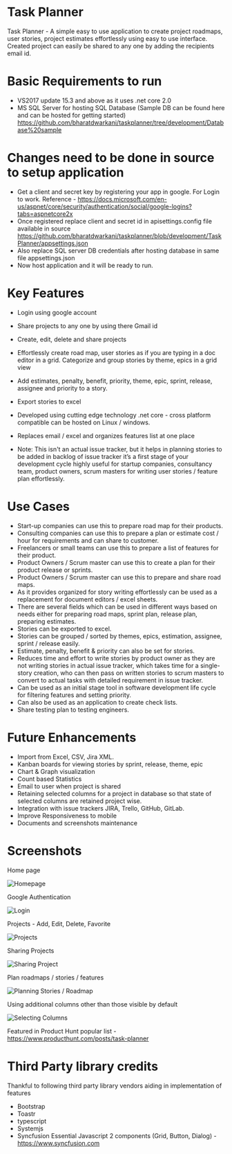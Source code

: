 # Task Planner
Task Planner -  A simple easy to use application to create project roadmaps, user stories, project estimates effortlessly using easy to use interface. Created project can easily be shared to any one by adding the recipients email id.

# Basic Requirements to run
* VS2017 update 15.3 and above as it uses .net core 2.0
* MS SQL Server for hosting SQL Database (Sample DB can be found here and can be hosted for getting started) https://github.com/bharatdwarkani/taskplanner/tree/development/Database%20sample 

# Changes need to be done in source to setup application 
* Get a client and secret key by registering your app in google. For Login to work.
Reference - https://docs.microsoft.com/en-us/aspnet/core/security/authentication/social/google-logins?tabs=aspnetcore2x
* Once registered replace client and secret id in apisettings.config file available in source https://github.com/bharatdwarkani/taskplanner/blob/development/TaskPlanner/appsettings.json
* Also replace SQL server DB credentials after hosting database in same file appsettings.json
* Now host application and it will be ready to run.

# Key Features

* Login using google account
* Share projects to any one by using there Gmail id 
* Create, edit, delete and share projects
* Effortlessly create road map, user stories as if you are typing in a doc editor in a grid.
Categorize and group stories by theme, epics in a grid view
* Add estimates, penalty, benefit, priority, theme, epic, sprint, release, assignee and priority to a story.
* Export stories to excel
* Developed using cutting edge technology .net core -  cross platform compatible can be hosted on Linux / windows.
* Replaces email / excel and organizes features list at one place

* Note: This isn't an actual issue tracker, but it helps in planning stories to be added in backlog of issue tracker it’s a first stage of your development cycle highly useful for startup companies, consultancy team, product owners, scrum masters for writing user stories / feature plan effortlessly.

# Use Cases

* Start-up companies can use this to prepare road map for their products.
* Consulting companies can use this to prepare a plan or estimate cost / hour for requirements and can share to customer.
* Freelancers or small teams can use this to prepare a list of features for their product.
* Product Owners / Scrum master can use this to create a plan for their product release or sprints.
* Product Owners / Scrum master can use this to prepare and share road maps.
* As it provides organized for story writing effortlessly can be used as a replacement for document editors / excel sheets.
* There are several fields which can be used in different ways based on needs either for preparing road maps, sprint plan, release plan, preparing estimates.
* Stories can be exported to excel.
* Stories can be grouped / sorted by themes, epics, estimation, assignee, sprint / release easily.
* Estimate, penalty, benefit & priority can also be set for stories.
* Reduces time and effort to write stories by product owner as they are not writing stories in actual issue tracker, which takes time for a single-story creation, who can then pass on written stories to scrum masters to convert to actual tasks with detailed requirement in issue tracker.
* Can be used as an initial stage tool in software development life cycle for filtering features and setting priority.
* Can also be used as an application to create check lists. 
* Share testing plan to testing engineers.



# Future Enhancements

* Import from Excel, CSV, Jira XML.
* Kanban boards for viewing stories by sprint, release, theme, epic
* Chart & Graph visualization
* Count based Statistics
* Email to user when project is shared
* Retaining selected columns for a project in database so that state of selected columns are retained project wise.
* Integration with issue trackers JIRA, Trello, GitHub, GitLab.
* Improve Responsiveness to mobile
* Documents and screenshots maintenance 

# Screenshots

Home page 

![Homepage](http://www.syncfusion.com/downloads/support/directtrac/general/homepage-298396481.png "Homepage")

Google Authentication

![Login](http://www.syncfusion.com/downloads/support/directtrac/general/login1311576156.png "Login")

Projects - Add, Edit, Delete, Favorite

![Projects](http://www.syncfusion.com/downloads/support/directtrac/general/projects-461488668.png "Projects")

Sharing Projects

![Sharing Project](http://www.syncfusion.com/downloads/support/directtrac/general/share1386578163.png "Sharing Project")

Plan roadmaps / stories / features

![Planning Stories / Roadmap](http://www.syncfusion.com/downloads/support/directtrac/general/stories1753205535.png "Planning Stories / Roadmap")

Using additional columns other than those visible by default

![Selecting Columns](http://www.syncfusion.com/downloads/support/directtrac/general/columns1029361484.png "Selecting Columns")

Featured in Product Hunt popular list - https://www.producthunt.com/posts/task-planner

# Third Party library credits

Thankful to following third party library vendors aiding in implementation of features

* Bootstrap 
* Toastr 
* typescript 
* Systemjs
* Syncfusion Essential Javascript 2 components (Grid, Button, Dialog) - https://www.syncfusion.com 
